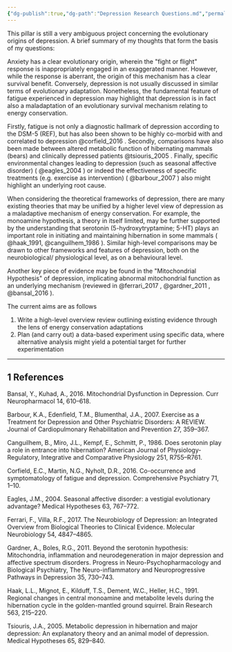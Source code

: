 ```yaml
---
{"dg-publish":true,"dg-path":"Depression Research Questions.md","permalink":"/depression-research-questions/","noteIcon":""}
---
```


This pillar is still a very ambiguous project concerning the evolutionary origins of depression. A brief summary of my thoughts that form the basis of my questions:

Anxiety has a clear evolutionary origin, wherein the "fight or flight" response is inappropriately engaged in an exaggerated manner. However, while the response is aberrant, the origin of this mechanism has a clear survival benefit. Conversely, depression is not usually discussed in similar terms of evolutionary adaptation. Nonetheless, the fundamental feature of fatigue experienced in depression may highlight that depression is in fact also a maladaptation of an evolutionary survival mechanism relating to energy conservation.

Firstly, fatigue is not only a diagnostic hallmark of depression according to the DSM-5 (REF), but has also been shown to be highly co-morbid with and correlated to depression @corfield_2016 . Secondly, comparisons have also been made between altered metabolic function of hibernating mammals (bears) and clinically depressed patients @tsiouris_2005 . Finally, specific environmental changes leading to depression (such as seasonal affective disorder) ( @eagles_2004 ) or indeed the effectiveness of specific treatments (e.g. exercise as intervention) ( @barbour_2007 ) also might highlight an underlying root cause.

When considering the theoretical frameworks of depression, there are many existing theories that may be unified by a higher level view of depression as a maladaptive mechanism of energy conservation. For example, the monoamine hypothesis, a theory in itself limited, may be further supported by the understanding that serotonin (5-hydroxytryptamine; 5-HT) plays an important role in initiating and maintaining hibernation in some mammals ( @haak_1991, @canguilhem_1986 ). Similar high-level comparisons may be drawn to other frameworks and features of depression, both on the neurobiological/ physiological level, as on a behavioural level. 

Another key piece of evidence may be found in the "Mitochondrial Hypothesis" of depression, implicating abnormal mitochondrial function as an underlying mechanism (reviewed in @ferrari_2017 , @gardner_2011 , @bansal_2016  ).

The current aims are as follows

1. Write a high-level overview review outlining existing evidence through the lens of energy conservation adaptations
2. Plan (and carry out) a data-based experiment using specific data, where alternative analysis might yield a potential target for further experimentation



___
## 1	References

Bansal, Y., Kuhad, A., 2016. Mitochondrial Dysfunction in Depression. Curr Neuropharmacol 14, 610–618.

Barbour, K.A., Edenfield, T.M., Blumenthal, J.A., 2007. Exercise as a Treatment for Depression and Other Psychiatric Disorders: A REVIEW. Journal of Cardiopulmonary Rehabilitation and Prevention 27, 359–367.

Canguilhem, B., Miro, J.L., Kempf, E., Schmitt, P., 1986. Does serotonin play a role in entrance into hibernation? American Journal of Physiology-Regulatory, Integrative and Comparative Physiology 251, R755–R761.

Corfield, E.C., Martin, N.G., Nyholt, D.R., 2016. Co-occurrence and symptomatology of fatigue and depression. Comprehensive Psychiatry 71, 1–10.

Eagles, J.M., 2004. Seasonal affective disorder: a vestigial evolutionary advantage? Medical Hypotheses 63, 767–772.

Ferrari, F., Villa, R.F., 2017. The Neurobiology of Depression: an Integrated Overview from Biological Theories to Clinical Evidence. Molecular Neurobiology 54, 4847–4865.

Gardner, A., Boles, R.G., 2011. Beyond the serotonin hypothesis: Mitochondria, inflammation and neurodegeneration in major depression and affective spectrum disorders. Progress in Neuro-Psychopharmacology and Biological Psychiatry, The Neuro-inflammatory and Neuroprogressive Pathways in Depression 35, 730–743.

Haak, L.L., Mignot, E., Kilduff, T.S., Dement, W.C., Heller, H.C., 1991. Regional changes in central monoamine and metabolite levels during the hibernation cycle in the golden-mantled ground squirrel. Brain Research 563, 215–220.

Tsiouris, J.A., 2005. Metabolic depression in hibernation and major depression: An explanatory theory and an animal model of depression. Medical Hypotheses 65, 829–840.